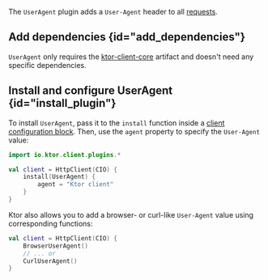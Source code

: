 [//]: # (title: User agent)

The `UserAgent` plugin adds a `User-Agent` header to all [requests](request.md).

## Add dependencies {id="add_dependencies"}

`UserAgent` only requires the [ktor-client-core](client.md#client-dependency) artifact and doesn't need any specific dependencies.



## Install and configure UserAgent {id="install_plugin"}

To install `UserAgent`, pass it to the `install` function inside a [client configuration block](client.md#configure-client). Then, use the `agent` property to specify the `User-Agent` value:

```kotlin
import io.ktor.client.plugins.*

val client = HttpClient(CIO) {
    install(UserAgent) {
        agent = "Ktor client"
    }
}
```

Ktor also allows you to add a browser- or curl-like `User-Agent` value using corresponding functions:

```kotlin
val client = HttpClient(CIO) {
    BrowserUserAgent()
    // ... or
    CurlUserAgent()
}

```
